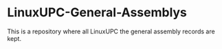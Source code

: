 # LinuxUPC-General-Assemblys
This is a repository where all LinuxUPC the general assembly records are kept.
